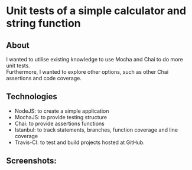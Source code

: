 Unit tests of a simple calculator and string function
===

About
---
I wanted to utilise existing knowledge to use Mocha and Chai to do more unit tests.<br />
Furthermore, I wanted to explore other options, such as other Chai assertions and code coverage.

Technologies
---
- NodeJS: to create a simple application
- MochaJS: to provide testing structure
- Chai: to provide assertions functions
- Istanbul: to track statements, branches, function coverage and line coverage
- Travis-CI: to test and build projects hosted at GitHub.

Screenshots:
---
